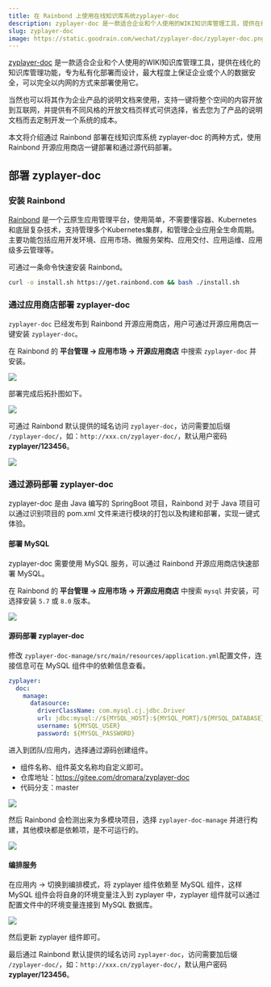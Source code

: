 ```yaml
---
title: 在 Rainbond 上使用在线知识库系统zyplayer-doc
description: zyplayer-doc 是一款适合企业和个人使用的WIKI知识库管理工具，提供在线化的知识库管理功能，专为私有化部署而设计，最大程度上保证企业或个人的数据安全
slug: zyplayer-doc
image: https://static.goodrain.com/wechat/zyplayer-doc/zyplayer-doc.png
---
```


[zyplayer-doc](http://doc.zyplayer.com/doc-wiki#/integrate/zyplayer-doc) 是一款适合企业和个人使用的WIKI知识库管理工具，提供在线化的知识库管理功能，专为私有化部署而设计，最大程度上保证企业或个人的数据安全，可以完全以内网的方式来部署使用它。

当然也可以将其作为企业产品的说明文档来使用，支持一键将整个空间的内容开放到互联网，并提供有不同风格的开放文档页样式可供选择，省去您为了产品的说明文档而去定制开发一个系统的成本。

本文将介绍通过 Rainbond 部署在线知识库系统 zyplayer-doc 的两种方式，使用 Rainbond 开源应用商店一键部署和通过源代码部署。

## 部署 zyplayer-doc 

### 安装 Rainbond

[Rainbond](https://www.rainbond.com/) 是一个云原生应用管理平台，使用简单，不需要懂容器、Kubernetes和底层复杂技术，支持管理多个Kubernetes集群，和管理企业应用全生命周期。主要功能包括应用开发环境、应用市场、微服务架构、应用交付、应用运维、应用级多云管理等。

可通过一条命令快速安装 Rainbond。

```bash
curl -o install.sh https://get.rainbond.com && bash ./install.sh
```

### 通过应用商店部署 zyplayer-doc 

`zyplayer-doc` 已经发布到 Rainbond 开源应用商店，用户可通过开源应用商店一键安装 `zyplayer-doc`。

在 Rainbond 的 **平台管理 -> 应用市场 -> 开源应用商店** 中搜索 `zyplayer-doc` 并安装。

![](https://static.goodrain.com/wechat/zyplayer-doc/1.png)

部署完成后拓扑图如下。

![](https://static.goodrain.com/wechat/zyplayer-doc/2.png)

可通过 Rainbond 默认提供的域名访问 `zyplayer-doc`，访问需要加后缀 `/zyplayer-doc/`，如：`http://xxx.cn/zyplayer-doc/`，默认用户密码 **zyplayer/123456**。

![](https://static.goodrain.com/wechat/zyplayer-doc/3.png)

### 通过源码部署 zyplayer-doc

zyplayer-doc 是由 Java 编写的 SpringBoot 项目，Rainbond 对于 Java 项目可以通过识别项目的 pom.xml 文件来进行模块的打包以及构建和部署，实现一键式体验。

#### 部署 MySQL

zyplayer-doc 需要使用 MySQL 服务，可以通过 Rainbond 开源应用商店快速部署 MySQL。

在 Rainbond 的 **平台管理 -> 应用市场 -> 开源应用商店** 中搜索 `mysql` 并安装，可选择安装 `5.7` 或 `8.0` 版本。

![](https://static.goodrain.com/wechat/zyplayer-doc/4.png)

#### 源码部署 zyplayer-doc

修改 `zyplayer-doc-manage/src/main/resources/application.yml`配置文件，连接信息可在 MySQL 组件中的依赖信息查看。

```yaml
zyplayer:
  doc:
    manage:
      datasource:
        driverClassName: com.mysql.cj.jdbc.Driver
        url: jdbc:mysql://${MYSQL_HOST}:${MYSQL_PORT}/${MYSQL_DATABASE}?useUnicode=true&characterEncoding=utf8&zeroDateTimeBehavior=convertToNull&autoReconnect=true&useSSL=false
        username: ${MYSQL_USER}
        password: ${MYSQL_PASSWORD}
```

进入到团队/应用内，选择通过源码创建组件。

* 组件名称、组件英文名称均自定义即可。
* 仓库地址：https://gitee.com/dromara/zyplayer-doc
* 代码分支：master

![](https://static.goodrain.com/wechat/zyplayer-doc/5.png)

然后 Rainbond 会检测出来为多模块项目，选择 `zyplayer-doc-manage` 并进行构建，其他模块都是依赖项，是不可运行的。

![](https://static.goodrain.com/wechat/zyplayer-doc/6.png)

#### 编排服务

在应用内 -> 切换到编排模式，将 zyplayer 组件依赖至 MySQL 组件，这样 MySQL 组件会将自身的环境变量注入到 zyplayer 中，zyplayer 组件就可以通过配置文件中的环境变量连接到 MySQL 数据库。

![](https://static.goodrain.com/wechat/zyplayer-doc/7.png)

然后更新 zyplayer 组件即可。

最后通过 Rainbond 默认提供的域名访问 `zyplayer-doc`，访问需要加后缀 `/zyplayer-doc/`，如：`http://xxx.cn/zyplayer-doc/`，默认用户密码 **zyplayer/123456**。

